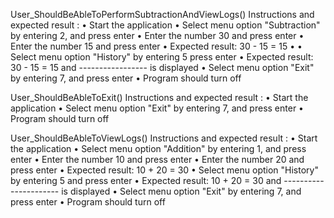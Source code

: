 User_ShouldBeAbleToPerformSubtractionAndViewLogs() Instructions and expected result : • Start the application • Select menu option "Subtraction" by entering 2, and press enter • Enter the number 30 and press enter • Enter the number 15 and press enter • Expected result: 30 - 15 = 15 • • Select menu option "History" by entering 5 press enter • Expected result: 30 - 15 = 15 and ----------------- is displayed • Select menu option "Exit" by entering 7, and press enter • Program should turn off

User_ShouldBeAbleToExit() Instructions and expected result : • Start the application • Select menu option "Exit" by entering 7, and press enter • Program should turn off

User_ShouldBeAbleToViewLogs() Instructions and expected result : • Start the application • Select menu option "Addition" by entering 1, and press enter • Enter the number 10 and press enter • Enter the number 20 and press enter • Expected result: 10 + 20 = 30 • Select menu option "History" by entering 5 and press enter • Expected result: 10 + 20 = 30 and ---------------------- is displayed • Select menu option "Exit" by entering 7, and press enter • Program should turn off

